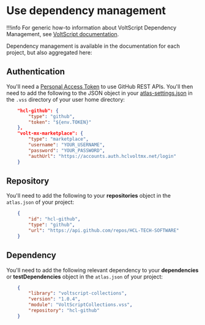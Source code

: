 # Use dependency management

!!!info
    For generic how-to information about VoltScript Dependency Management, see [VoltScript documentation](https://help.hcltechsw.com/docs/voltscript/early-access/howto/writing/archipelago.html).

Dependency management is available in the documentation for each project, but also aggregated here:

## Authentication

You'll need a [Personal Access Token](https://help.hcltechsw.com/docs/voltscript/early-access/howto/writing/archipelago.md#github-personal-access-token) to use GitHub REST APIs. You'll then need to add the following to the JSON object in your [atlas-settings.json](https://help.hcltechsw.com/docs/voltscript/early-access/howto/writing/archipelago.md#atlas-settingsjson) in the `.vss` directory of your user home directory:

```json
    "hcl-github": {
        "type": "github",
        "token": "${env.TOKEN}"
    },
    "volt-mx-marketplace": {
        "type": "marketplace",
        "username": "YOUR_USERNAME",
        "password": "YOUR_PASSWORD",
        "authUrl": "https://accounts.auth.hclvoltmx.net/login"
    }
```

## Repository

You'll need to add the following to your **repositories** object in the `atlas.json` of your project:

```json
    {
        "id": "hcl-github",
        "type": "github",
        "url": "https://api.github.com/repos/HCL-TECH-SOFTWARE"
    }
```

## Dependency

You'll need to add the following relevant dependency to your **dependencies** or **testDependencies** object in the `atlas.json` of your project:

```json
    {
        "library": "voltscript-collections",
        "version": "1.0.4",
        "module": "VoltScriptCollections.vss",
        "repository": "hcl-github"
    }
```